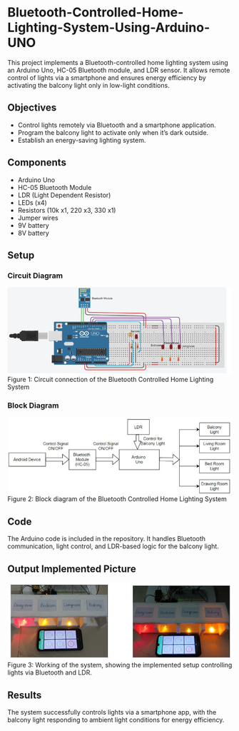# Bluetooth-Controlled-Home-Lighting-System-Using-Arduino-UNO
This project implements a Bluetooth-controlled home lighting system using an Arduino Uno, HC-05 Bluetooth module, and LDR sensor. It allows remote control of lights via a smartphone and ensures energy efficiency by activating the balcony light only in low-light conditions.
## Objectives
- Control lights remotely via Bluetooth and a smartphone application.
- Program the balcony light to activate only when it’s dark outside.
- Establish an energy-saving lighting system.

## Components
- Arduino Uno
- HC-05 Bluetooth Module
- LDR (Light Dependent Resistor)
- LEDs (x4)
- Resistors (10k x1, 220 x3, 330 x1)
- Jumper wires
- 9V battery
- 8V battery

## Setup

### Circuit Diagram
![Circuit Diagram](images/circuit_diagram.png)
Figure 1: Circuit connection of the Bluetooth Controlled Home Lighting System

### Block Diagram
![Block Diagram](images/block_diagram.png)
Figure 2: Block diagram of the Bluetooth Controlled Home Lighting System

## Code
The Arduino code is included in the repository. It handles Bluetooth communication, light control, and LDR-based logic for the balcony light.
## Output Implemented Picture
![Output Implemented](images/output_implemented.png)
Figure 3: Working of the system, showing the implemented setup controlling lights via Bluetooth and LDR.

## Results
The system successfully controls lights via a smartphone app, with the balcony light responding to ambient light conditions for energy efficiency.
